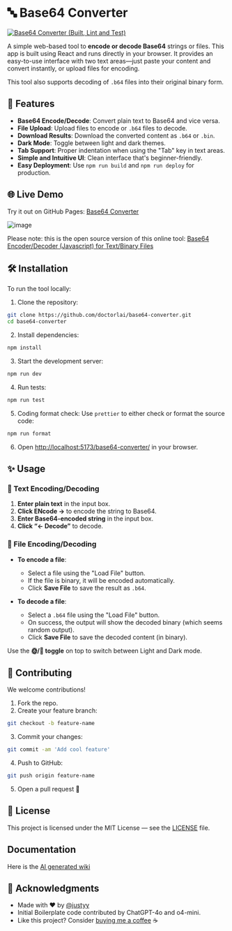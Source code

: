 # 🔤 Base64 Converter
[![Base64 Converter (Built, Lint and Test)](https://github.com/DoctorLai/base64-converter/actions/workflows/ci.yaml/badge.svg)](https://github.com/DoctorLai/base64-converter/actions/workflows/ci.yaml)
 
A simple web-based tool to **encode or decode Base64** strings or files. This app is built using React and runs directly in your browser. It provides an easy-to-use interface with two text areas—just paste your content and convert instantly, or upload files for encoding.
 
This tool also supports decoding of `.b64` files into their original binary form.

## 🚀 Features

- **Base64 Encode/Decode**: Convert plain text to Base64 and vice versa.  
- **File Upload**: Upload files to encode or `.b64` files to decode.
- **Download Results**: Download the converted content as `.b64` or `.bin`.  
- **Dark Mode**: Toggle between light and dark themes.  
- **Tab Support**: Proper indentation when using the "Tab" key in text areas.  
- **Simple and Intuitive UI**: Clean interface that's beginner-friendly.  
- **Easy Deployment**: Use `npm run build` and `npm run deploy` for production.  
 
## 🌐 Live Demo
 
Try it out on GitHub Pages: [Base64 Converter](https://doctorlai.github.io/base64-converter/)

![image](https://github.com/user-attachments/assets/d17ed6ea-eef5-4616-8025-07a2ce861013)

Please note: this is the open source version of this online tool: [Base64 Encoder/Decoder (Javascript) for Text/Binary Files](https://rot47.net/base64encoder.html)

## 🛠 Installation
 
To run the tool locally:
 
1. Clone the repository:
```bash
git clone https://github.com/doctorlai/base64-converter.git
cd base64-converter
```
 
2. Install dependencies:
```bash
npm install
```

3. Start the development server:
```bash
npm run dev
```

4. Run tests:
```bash
npm run test
```

5. Coding format check:
Use `prettier` to either check or format the source code:

```bash
npm run format
```

6. Open [http://localhost:5173/base64-converter/](http://localhost:5173/base64-converter/) in your browser.

## ✨ Usage

### 📄 Text Encoding/Decoding

1. **Enter plain text** in the input box.
2. **Click ENcode →** to encode the string to Base64.
3. **Enter Base64-encoded string** in the input box.
4. **Click “← Decode”** to decode.

### 📁 File Encoding/Decoding

- **To encode a file**:
  - Select a file using the "Load File" button.
  - If the file is binary, it will be encoded automatically.
  - Click **Save File** to save the result as `.b64`.

- **To decode a file**:
  - Select a `.b64` file using the "Load File" button.
  - On success, the output will show the decoded binary (which seems random output).
  - Click **Save File** to save the decoded content (in binary).

Use the **🌞/🌙 toggle** on top to switch between Light and Dark mode.

## 🤝 Contributing

We welcome contributions!
 
1. Fork the repo.
2. Create your feature branch:
```bash
git checkout -b feature-name
```

3. Commit your changes:
```bash
git commit -am 'Add cool feature'
```

4. Push to GitHub:
```bash
git push origin feature-name
```

5. Open a pull request 🚀  

## 📄 License

This project is licensed under the MIT License — see the [LICENSE](LICENSE) file.

## Documentation

Here is the [AI generated wiki](https://deepwiki.com/DoctorLai/base64-converter)
 
## 🙏 Acknowledgments

- Made with ❤️ by [@justyy](https://github.com/doctorlai)
- Initial Boilerplate code contributed by ChatGPT-4o and o4-mini.
- Like this project? Consider [buying me a coffee](https://justyy.com/out/bmc) ☕  
